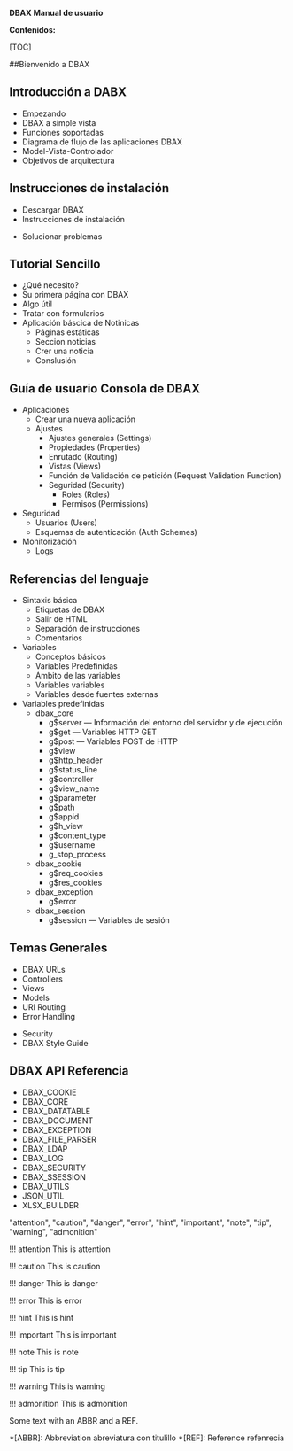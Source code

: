 <p class="page-header1"><b>DBAX Manual de usuario</b></p>

**Contenidos:**

[TOC]

##Bienvenido a DBAX

## Introducción a DABX
- Empezando
- DBAX a simple vista
- Funciones soportadas
- Diagrama de flujo de las aplicaciones DBAX
- Model-Vista-Controlador
- Objetivos de arquitectura

## Instrucciones de instalación
- Descargar DBAX
- Instrucciones de instalación
<!--- Atualizar desde una versión anterior-->
- Solucionar problemas

## Tutorial Sencillo
- ¿Qué necesito?
- Su primera página con DBAX
- Algo útil
- Tratar con formularios
- Aplicación báscica de Notinicas
    + Páginas estáticas
    + Seccion noticias
    + Crer una noticia
    + Conslusión

## Guía de usuario Consola de DBAX
- Aplicaciones
    - Crear una nueva aplicación
    - Ajustes
        + Ajustes generales (Settings)
        + Propiedades (Properties)
        + Enrutado (Routing)
        + Vistas (Views)
        + Función de Validación de petición (Request Validation Function)
        + Seguridad (Security)
            * Roles (Roles)
            * Permisos (Permissions)
- Seguridad
    + Usuarios (Users)
    + Esquemas de autenticación (Auth Schemes)
- Monitorización
    + Logs

## Referencias del lenguaje
- Sintaxis básica
    - Etiquetas de DBAX
    - Salir de HTML
    - Separación de instrucciones
    - Comentarios
- Variables
    - Conceptos básicos
    - Variables Predefinidas
    - Ámbito de las variables
    - Variables variables
    - Variables desde fuentes externas
- Variables predefinidas
    + dbax_core 
        * g$server — Información del entorno del servidor y de ejecución
        * g$get — Variables HTTP GET
        * g$post — Variables POST de HTTP
        * g$view 
        * g$http_header
        * g$status_line
        * g$controller
        * g$view_name
        *  g$parameter 
        * g$path 
        * g$appid 
        * g$h_view 
        * g$content_type
        * g$username        
        * g_stop_process
    + dbax_cookie
        * g$req_cookies 
        * g$res_cookies
    + dbax_exception
        * g$error 
    + dbax_session
        * g$session  — Variables de sesión

## Temas Generales
- DBAX URLs
- Controllers
- Views
- Models
- URI Routing
- Error Handling
<!-- - Caching -->
- Security
- DBAX Style Guide

## DBAX API Referencia
+ DBAX_COOKIE
+ DBAX_CORE
+ DBAX_DATATABLE
+ DBAX_DOCUMENT
+ DBAX_EXCEPTION
+ DBAX\_FILE_PARSER
+ DBAX_LDAP
+ DBAX_LOG
+ DBAX_SECURITY
+ DBAX_SSESSION
+ DBAX_UTILS
+ JSON_UTIL
+ XLSX_BUILDER


"attention", "caution", "danger", "error", "hint", "important", "note", "tip", "warning", "admonition"

!!! attention
    This is attention

!!! caution
    This is caution

!!! danger
    This is danger

!!! error
    This is error

!!! hint
    This is hint

!!! important
    This is important

!!! note
    This is note

!!! tip
    This is tip

!!! warning
    This is warning

!!! admonition
    This is admonition



Some text with an ABBR and a REF.

*[ABBR]: Abbreviation abreviatura con titulillo
*[REF]: Reference refenrecia